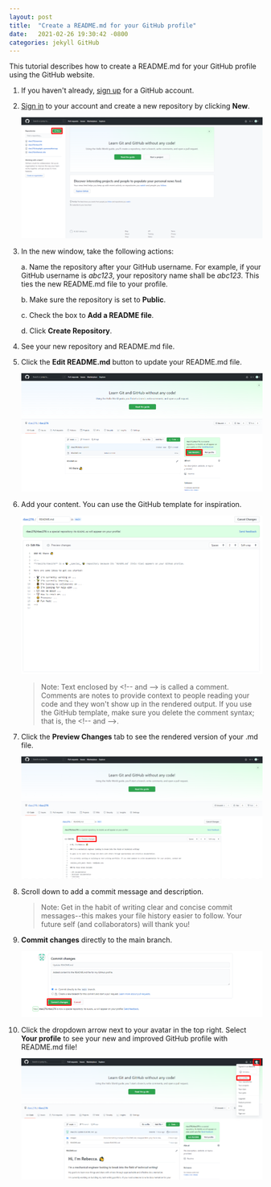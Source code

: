 ```yaml
---
layout: post
title:  "Create a README.md for your GitHub profile"
date:   2021-02-26 19:30:42 -0800
categories: jekyll GitHub
---
```


<!-- # Create a README&#46;md for your GitHub profile -->

This tutorial describes how to create a README&#46;md for your GitHub profile using the GitHub website.

1. If you haven't already, [sign up](https://github.com/join?ref_cta=Sign+up&ref_loc=header+logged+out&ref_page=%2F&source=header-home) for a GitHub account.

2. [Sign in](https://github.com/login) to your account and create a new repository by clicking **New**.

    <!-- ![New repository](../assets/new_repository.png) -->

    <p align="center">
    <img src="../assets/new_repository.png" alt="New Repository" width="600">
    </p>

3. In the new window, take the following actions:

    a. Name the repository after your GitHub username. For example, if your GitHub username is *abc123*, your repository name shall be *abc123*. This ties the new README&#46;md file to your profile.

    b. Make sure the repository is set to **Public**. 

    c. Check the box to **Add a README file**.

    d. Click **Create Repository**.

4. See your new repository and README&#46;md file. 

5. Click the **Edit README&#46;md** button to update your README&#46;md file.

    <p align="center">
    <img src="../assets/edit_readme.png" alt="Edit README.md" width="600">
    </p>

6. Add your content. You can use the GitHub template for inspiration. 

    ![Edit readme content](https://raw.githubusercontent.com/rbec276/rbec276.github.io/master/assets/edit_readme_content.PNG)
    <!-- <p align="center">
    <img src="/assets/github_assets/edit_readme_content.png" alt="Edit README.md content" width="600">
    </p> -->

    > Note: Text enclosed by \<!-- and --> is called a comment. Comments are notes to provide context to people reading your code and they won't show up in the rendered output. If you use the GitHub template, make sure you delete the comment syntax; that is, the \<!-- and -->.

7. Click the **Preview Changes** tab to see the rendered version of your .md file. 

    ![preview changes](https://raw.githubusercontent.com/rbec276/rbec276.github.io/master/assets/preview_changes.PNG)
    <!-- <p align="center">
    <img src="/assets/github_assets/preview_changes.png" alt="Preview Changes" width="600">
    </p> -->

8. Scroll down to add a commit message and description. 

    > Note: Get in the habit of writing clear and concise commit messages--this makes your file history easier to follow. Your future self (and collaborators) will thank you!

9. **Commit changes** directly to the main branch.

    ![commit changes](https://raw.githubusercontent.com/rbec276/rbec276.github.io/master/assets/commit_changes_update.PNG)
    <!-- <p align="center">
    <img src="/assets/github_assets/commit_changes_update.png" alt="Commit changes" width="600">
    </p> -->

10. Click the dropdown arrow next to your avatar in the top right. Select **Your profile** to see your new and improved GitHub profile with README&#46;md file!

    ![your profile](https://raw.githubusercontent.com/rbec276/rbec276.github.io/master/assets/your_profile.PNG)
    <!-- <p align="center">
    <img src="/assets/github_assets/your_profile.png" alt="Your Profile" width="600">
    </p> -->


